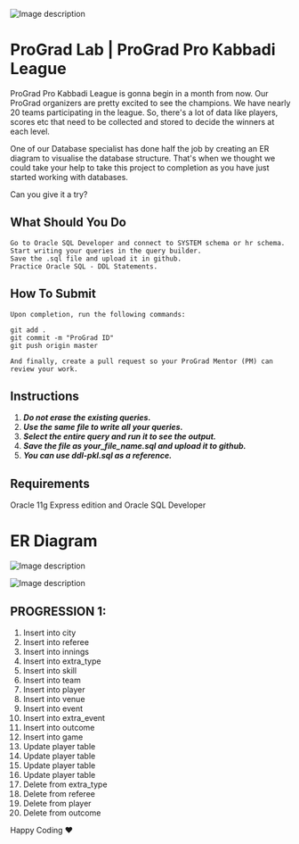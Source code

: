 ![Image description](https://i1.faceprep.in/ProGrad/face-logo-resized.png)

# ProGrad Lab | ProGrad Pro Kabbadi League 

ProGrad Pro Kabbadi League is gonna begin in a month from now. Our ProGrad organizers are pretty excited to see the champions. We have nearly 20 teams participating in the league. So, there's a lot of data like players, scores etc that need to be collected and stored to decide the winners at each level.

One of our Database specialist has done half the job by creating an ER diagram to visualise the database structure. That's when we thought we could take your help to take this project to completion as you have just started working with databases.

Can you give it a try?


## What Should You Do
```
Go to Oracle SQL Developer and connect to SYSTEM schema or hr schema.
Start writing your queries in the query builder.
Save the .sql file and upload it in github.
Practice Oracle SQL - DDL Statements.
```

## How To Submit
```
Upon completion, run the following commands:

git add .
git commit -m "ProGrad ID"
git push origin master

And finally, create a pull request so your ProGrad Mentor (PM) can review your work.
```

## Instructions

1. ***Do not erase the existing queries.***
2. ***Use the same file to write all your queries.***
3. ***Select the entire query and run it to see the output.***
4. ***Save the file as your_file_name.sql and upload it to github.***
5. ***You can use ddl-pkl.sql as a reference.***


## Requirements

Oracle 11g Express edition and Oracle SQL Developer


# ER Diagram

![Image description](https://i1.faceprep.in/ProGrad/sql-ddl-lab1.png)

![Image description](https://i1.faceprep.in/ProGrad/sql-ddl-lab1-instructions.png)


## PROGRESSION 1:

1. Insert into city
2. Insert into referee
3. Insert into innings
4. Insert into extra_type
5. Insert into skill
6. Insert into team
7. Insert into player
8. Insert into venue
9. Insert into event
10. Insert into extra_event
11. Insert into outcome
12. Insert into game
13. Update player table
14. Update player table
15. Update player table
16. Update player table
17. Delete from extra_type
18. Delete from referee
19. Delete from player
20. Delete from outcome

Happy Coding ❤️
